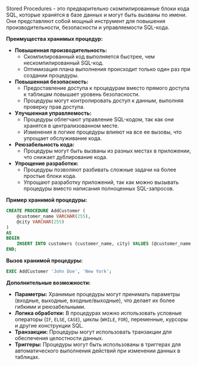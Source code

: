 Stored Procedures - это предварительно скомпилированные блоки кода SQL, которые хранятся в базе данных и могут быть вызваны по имени. Они представляют собой мощный инструмент для повышения производительности, безопасности и управляемости SQL-кода.

**Преимущества хранимых процедур:**

- **Повышенная производительность:**
    - Скомпилированный код выполняется быстрее, чем нескомпилированный SQL-код.
    - Оптимизация плана выполнения происходит только один раз при создании процедуры.
- **Повышенная безопасность:**
    - Предоставление доступа к процедурам вместо прямого доступа к таблицам повышает уровень безопасности.
    - Процедуры могут контролировать доступ к данным, выполняя проверку прав доступа.
- **Улучшенная управляемость:**
    - Процедуры облегчают управление SQL-кодом, так как они хранятся в централизованном месте.
    - Изменения в логике процедуры влияют на все ее вызовы, что упрощает обслуживание кода.
- **Реюзабельность кода:**
    - Процедуры могут быть вызваны из разных местах в приложении, что снижает дублирование кода.
- **Упрощение разработки:**
    - Процедуры позволяют разбивать сложные задачи на более простые блоки кода.
    - Упрощают разработку приложений, так как можно вызывать процедуры вместо написания полноценных SQL-запросов.

**Пример хранимой процедуры:**

```sql
CREATE PROCEDURE AddCustomer (
    @customer_name VARCHAR(255),
    @city VARCHAR(255)
)
AS
BEGIN
    INSERT INTO customers (customer_name, city) VALUES (@customer_name, @city);
END;
```

**Вызов хранимой процедуры:**

```sql
EXEC AddCustomer 'John Doe', 'New York';
```

**Дополнительные возможности:**

- **Параметры:** Хранимые процедуры могут принимать параметры (входные, выходные, входные/выходные), что делает их более гибкими и реюзабельными.
- **Логика обработки:** В процедурах можно использовать условные операторы (`IF`, `ELSE`, `CASE`), циклы (`WHILE`, `FOR`), переменные, курсоры и другие конструкции SQL.
- **Транзакции:** Процедуры могут использовать транзакции для обеспечения целостности данных.
- **Триггеры:** Процедуры могут быть использованы в триггерах для автоматического выполнения действий при изменении данных в таблицах.